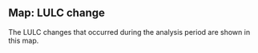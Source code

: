 ## Map: LULC change

The LULC changes that occurred during the analysis period are shown in this map.